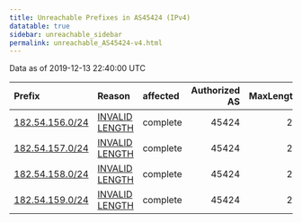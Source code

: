 ```yaml
---
title: Unreachable Prefixes in AS45424 (IPv4)
datatable: true
sidebar: unreachable_sidebar
permalink: unreachable_AS45424-v4.html
---
```


Data as of 2019-12-13 22:40:00 UTC


<div class="datatable-begin"></div>

| Prefix                                                   | Reason                                                                                                    | affected   |   Authorized AS |   MaxLength | Anchor                                       |   unreachable /24s |
|:---------------------------------------------------------|:----------------------------------------------------------------------------------------------------------|:-----------|----------------:|------------:|:---------------------------------------------|-------------------:|
| [182.54.156.0/24](https://stat.ripe.net/182.54.156.0/24) | [INVALID LENGTH](https://rpki-validator.ripe.net/announcement-preview?asn=AS45424&prefix=182.54.156.0/24) | complete   |           45424 |          22 | [APNIC](unreachable_APNIC_RPKI_Root-v4.html) |                  1 |
| [182.54.157.0/24](https://stat.ripe.net/182.54.157.0/24) | [INVALID LENGTH](https://rpki-validator.ripe.net/announcement-preview?asn=AS45424&prefix=182.54.157.0/24) | complete   |           45424 |          22 | [APNIC](unreachable_APNIC_RPKI_Root-v4.html) |                  1 |
| [182.54.158.0/24](https://stat.ripe.net/182.54.158.0/24) | [INVALID LENGTH](https://rpki-validator.ripe.net/announcement-preview?asn=AS45424&prefix=182.54.158.0/24) | complete   |           45424 |          22 | [APNIC](unreachable_APNIC_RPKI_Root-v4.html) |                  1 |
| [182.54.159.0/24](https://stat.ripe.net/182.54.159.0/24) | [INVALID LENGTH](https://rpki-validator.ripe.net/announcement-preview?asn=AS45424&prefix=182.54.159.0/24) | complete   |           45424 |          22 | [APNIC](unreachable_APNIC_RPKI_Root-v4.html) |                  1 |

<div class="datatable-end"></div>